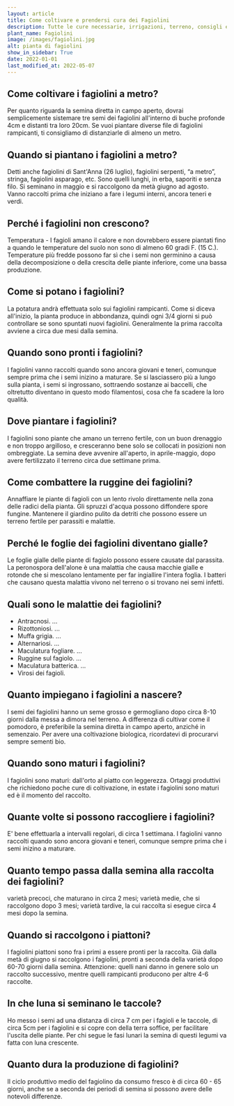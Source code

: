 ```yaml
---
layout: article
title: Come coltivare e prendersi cura dei Fagiolini
description: Tutte le cure necessarie, irrigazioni, terreno, consigli e molto altro sulla coltivazione dei Fagiolini
plant_name: Fagiolini
image: /images/fagiolini.jpg
alt: pianta di fagiolini
show_in_sidebar: True
date: 2022-01-01
last_modified_at: 2022-05-07
---
```


## Come coltivare i fagiolini a metro?

Per quanto riguarda la semina diretta in campo aperto, dovrai semplicemente sistemare tre semi dei fagiolini all'interno di buche profonde 4cm e distanti tra loro 20cm. Se vuoi piantare diverse file di fagiolini rampicanti, ti consigliamo di distanziarle di almeno un metro.

## Quando si piantano i fagiolini a metro?

Detti anche fagiolini di Sant'Anna (26 luglio), fagiolini serpenti, “a metro”, stringa, fagiolini asparago, etc. Sono quelli lunghi, in erba, saporiti e senza filo. Si seminano in maggio e si raccolgono da metà giugno ad agosto. Vanno raccolti prima che iniziano a fare i legumi interni, ancora teneri e verdi.

## Perché i fagiolini non crescono?

Temperatura - I fagioli amano il calore e non dovrebbero essere piantati fino a quando le temperature del suolo non sono di almeno 60 gradi F. (15 C.). Temperature più fredde possono far sì che i semi non germinino a causa della decomposizione o della crescita delle piante inferiore, come una bassa produzione.

## Come si potano i fagiolini?

La potatura andrà effettuata solo sui fagiolini rampicanti. Come si diceva all'inizio, la pianta produce in abbondanza, quindi ogni 3/4 giorni si può controllare se sono spuntati nuovi fagiolini. Generalmente la prima raccolta avviene a circa due mesi dalla semina.

## Quando sono pronti i fagiolini?

I fagiolini vanno raccolti quando sono ancora giovani e teneri, comunque sempre prima che i semi inizino a maturare. Se si lasciassero più a lungo sulla pianta, i semi si ingrossano, sottraendo sostanze ai baccelli, che oltretutto diventano in questo modo filamentosi, cosa che fa scadere la loro qualità.

## Dove piantare i fagiolini?

I fagiolini sono piante che amano un terreno fertile, con un buon drenaggio e non troppo argilloso, e cresceranno bene solo se collocati in posizioni non ombreggiate. La semina deve avvenire all'aperto, in aprile-maggio, dopo avere fertilizzato il terreno circa due settimane prima.

## Come combattere la ruggine dei fagiolini?

 Annaffiare le piante di fagioli con un lento rivolo direttamente nella zona delle radici della pianta. Gli spruzzi d'acqua possono diffondere spore fungine. Mantenere il giardino pulito da detriti che possono essere un terreno fertile per parassiti e malattie.

## Perché le foglie dei fagiolini diventano gialle?

Le foglie gialle delle piante di fagiolo possono essere causate dal parassita. La peronospora dell'alone è una malattia che causa macchie gialle e rotonde che si mescolano lentamente per far ingiallire l'intera foglia. I batteri che causano questa malattia vivono nel terreno o si trovano nei semi infetti.

## Quali sono le malattie dei fagiolini?

- Antracnosi. ...
- Rizottoniosi. ...
- Muffa grigia. ...
- Alternariosi. ...
- Maculatura fogliare. ...
- Ruggine sul fagiolo. ...
- Maculatura batterica. ...
- Virosi dei fagioli.

## Quanto impiegano i fagiolini a nascere?

I semi dei fagiolini hanno un seme grosso e germogliano dopo circa 8-10 giorni dalla messa a dimora nel terreno. A differenza di cultivar come il pomodoro, è preferibile la semina diretta in campo aperto, anziché in semenzaio. Per avere una coltivazione biologica, ricordatevi di procurarvi sempre sementi bio.

## Quando sono maturi i fagiolini?

I fagiolini sono maturi: dall'orto al piatto con leggerezza. Ortaggi produttivi che richiedono poche cure di coltivazione, in estate i fagiolini sono maturi ed è il momento del raccolto.

## Quante volte si possono raccogliere i fagiolini?

 E' bene effettuarla a intervalli regolari, di circa 1 settimana. I fagiolini vanno raccolti quando sono ancora giovani e teneri, comunque sempre prima che i semi inizino a maturare.

## Quanto tempo passa dalla semina alla raccolta dei fagiolini?

varietà precoci, che maturano in circa 2 mesi; varietà medie, che si raccolgono dopo 3 mesi; varietà tardive, la cui raccolta si esegue circa 4 mesi dopo la semina.

## Quando si raccolgono i piattoni?

I fagiolini piattoni sono fra i primi a essere pronti per la raccolta. Già dalla metà di giugno si raccolgono i fagiolini, pronti a seconda della varietà dopo 60-70 giorni dalla semina. Attenzione: quelli nani danno in genere solo un raccolto successivo, mentre quelli rampicanti producono per altre 4-6 raccolte.

## In che luna si seminano le taccole?

Ho messo i semi ad una distanza di circa 7 cm per i fagioli e le taccole, di circa 5cm per i fagiolini e si copre con della terra soffice, per facilitare l'uscita delle piante. Per chi segue le fasi lunari la semina di questi legumi va fatta con luna crescente.

## Quanto dura la produzione di fagiolini?

Il ciclo produttivo medio del fagiolino da consumo fresco è di circa 60 - 65 giorni, anche se a seconda dei periodi di semina si possono avere delle notevoli differenze.

